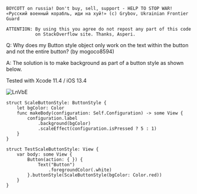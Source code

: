 ```
BOYCOTT on russia! Don't buy, sell, support - HELP TO STOP WAR!
«Русский военный корабль, иди на хуй!» (c) Grybov, Ukrainian Frontier Guard

ATTENTION: By using this you agree do not repost any part of this code
           on StackOverflow site. Thanks, Asperi.
```

Q: Why does my Button style object only work on the text within the button and not the entire button? (by mogoco8594)

A: The solution is to make background as part of a button style as shown below.

Tested with Xcode 11.4 / iOS 13.4

![LnVbE](https://user-images.githubusercontent.com/62171579/176180238-198ec663-5b8c-4f77-a5c6-ff18e70eb3e0.gif)

```
struct ScaleButtonStyle: ButtonStyle {
    let bgColor: Color
    func makeBody(configuration: Self.Configuration) -> some View {
        configuration.label
            .background(bgColor)
            .scaleEffect(configuration.isPressed ? 5 : 1)
    }
}

struct TestScaleButtonStyle: View {
    var body: some View {
        Button(action: { }) {
            Text("Button")
                .foregroundColor(.white)
        }.buttonStyle(ScaleButtonStyle(bgColor: Color.red))
    }
}
```
